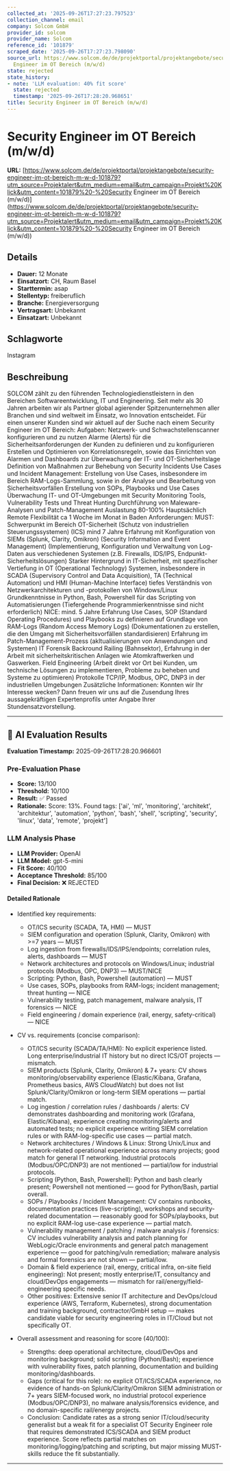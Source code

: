 ```yaml
---
collected_at: '2025-09-26T17:27:23.797523'
collection_channel: email
company: Solcom GmbH
provider_id: solcom
provider_name: Solcom
reference_id: '101879'
scraped_date: '2025-09-26T17:27:23.798090'
source_url: https://www.solcom.de/de/projektportal/projektangebote/security-engineer-im-ot-bereich-m-w-d-101879?utm_source=Projektalert&utm_medium=email&utm_campaign=Projekt%20Klick&utm_content=101879%20-%20Security
  Engineer im OT Bereich (m/w/d)
state: rejected
state_history:
- note: 'LLM evaluation: 40% fit score'
  state: rejected
  timestamp: '2025-09-26T17:28:20.968651'
title: Security Engineer im OT Bereich (m/w/d)
---
```




# Security Engineer im OT Bereich (m/w/d)
**URL:** [https://www.solcom.de/de/projektportal/projektangebote/security-engineer-im-ot-bereich-m-w-d-101879?utm_source=Projektalert&utm_medium=email&utm_campaign=Projekt%20Klick&utm_content=101879%20-%20Security Engineer im OT Bereich (m/w/d)](https://www.solcom.de/de/projektportal/projektangebote/security-engineer-im-ot-bereich-m-w-d-101879?utm_source=Projektalert&utm_medium=email&utm_campaign=Projekt%20Klick&utm_content=101879%20-%20Security Engineer im OT Bereich (m/w/d))
## Details
- **Dauer:** 12 Monate
- **Einsatzort:** CH, Raum Basel
- **Starttermin:** asap
- **Stellentyp:** freiberuflich
- **Branche:** Energieversorgung
- **Vertragsart:** Unbekannt
- **Einsatzart:** Unbekannt

## Schlagworte
Instagram

## Beschreibung
SOLCOM zählt zu den führenden Technologiedienstleistern in den Bereichen Softwareentwicklung, IT und Engineering. Seit mehr als 30 Jahren arbeiten wir als Partner global agierender Spitzenunternehmen aller Branchen und sind weltweit im Einsatz, wo Innovation entscheidet.
Für einen unserer Kunden sind wir aktuell auf der Suche nach einem Security Engineer im OT Bereich:
Aufgaben:
Netzwerk- und Schwachstellenscanner konfigurieren und zu nutzen
Alarme (Alerts) für die Sicherheitsanforderungen der Kunden zu definieren und zu konfigurieren
Erstellen und Optimieren von Korrelationsregeln, sowie das Einrichten von Alarmen und Dashboards zur Überwachung der IT- und OT-Sicherheitslage
Definition von Maßnahmen zur Behebung von Security Incidents
Use Cases und Incident Management: Erstellung von Use Cases, insbesondere im Bereich RAM-Logs-Sammlung, sowie in der Analyse und Bearbeitung von Sicherheitsvorfällen
Erstellung von SOPs, Playbooks und Use Cases
Überwachung IT- und OT-Umgebungen mit Security Monitoring Tools, Vulnerability Tests und Threat Hunting
Durchführung von Maleware-Analysen und Patch-Management
Auslastung 80-100%
Hauptsächlich Remote
Flexibilität ca 1 Woche im Monat in Baden
Anforderungen:
MUST:
Schwerpunkt im Bereich OT-Sicherheit (Schutz von industriellen Steuerungssystemen) (ICS)
mind 7 Jahre Erfahrung mit Konfiguration von SIEMs (Splunk, Clarity, Omikron) (Security Information and Event Management) (Implementierung, Konfiguration und Verwaltung von Log-Daten aus verschiedenen Systemen (z.B. Firewalls, IDS/IPS, Endpunkt-Sicherheitslösungen)
Starker Hintergrund in IT-Sicherheit, mit spezifischer Vertiefung in OT (Operational Technology) Systemen, insbesondere in SCADA (Supervisory Control and Data Acquisition), TA (Technical Automation) und HMI (Human-Machine Interface)
tiefes Verständnis von Netzwerkarchitekturen und -protokollen von Windows/Linux
Grundkenntnisse in Python, Bash, Powershell für das Scripting von Automatisierungen (Tiefergehende Programmierkenntnisse sind nicht erforderlich)
NICE:
mind. 5 Jahre Erfahrung Use Cases, SOP (Standard Operating Procedures) und Playbooks zu definieren auf Grundlage von RAM-Logs (Random Access Memory Logs) (Dokumentationen zu erstellen, die den Umgang mit Sicherheitsvorfällen standardisieren)
Erfahrung im Patch-Management-Prozess (akltualisierungen von Anwendungen und Systemen)
IT Forensik Backround
Railing (Bahnsektor), Erfahrung in der Arbeit mit sicherheitskritischen Anlagen wie Atomkraftwerken und Gaswerken.
Field Engineering (Arbeit direkt vor Ort bei Kunden, um technische Lösungen zu implementieren, Probleme zu beheben und Systeme zu optimieren)
Protokolle TCP/IP, Modbus, OPC, DNP3 in der industriellen Umgebungen
Zusätzliche Informationen:
Konnten wir Ihr Interesse wecken? Dann freuen wir uns auf die Zusendung Ihres aussagekräftigen Expertenprofils unter Angabe Ihrer Stundensatzvorstellung.

---

## 🤖 AI Evaluation Results

**Evaluation Timestamp:** 2025-09-26T17:28:20.966601

### Pre-Evaluation Phase
- **Score:** 13/100
- **Threshold:** 10/100
- **Result:** ✅ Passed
- **Rationale:** Score: 13%. Found tags: ['ai', 'ml', 'monitoring', 'architekt', 'architektur', 'automation', 'python', 'bash', 'shell', 'scripting', 'security', 'linux', 'data', 'remote', 'projekt']

### LLM Analysis Phase
- **LLM Provider:** OpenAI
- **LLM Model:** gpt-5-mini
- **Fit Score:** 40/100
- **Acceptance Threshold:** 85/100
- **Final Decision:** ❌ REJECTED

#### Detailed Rationale
- Identified key requirements:
  - OT/ICS security (SCADA, TA, HMI) — MUST
  - SIEM configuration and operation (Splunk, Clarity, Omikron) with >=7 years — MUST
  - Log ingestion from firewalls/IDS/IPS/endpoints; correlation rules, alerts, dashboards — MUST
  - Network architectures and protocols on Windows/Linux; industrial protocols (Modbus, OPC, DNP3) — MUST/NICE
  - Scripting: Python, Bash, Powershell (automation) — MUST
  - Use cases, SOPs, playbooks from RAM-logs; incident management; threat hunting — NICE
  - Vulnerability testing, patch management, malware analysis, IT forensics — NICE
  - Field engineering / domain experience (rail, energy, safety-critical) — NICE

- CV vs. requirements (concise comparison):
  - OT/ICS security (SCADA/TA/HMI): No explicit experience listed. Long enterprise/industrial IT history but no direct ICS/OT projects — mismatch.
  - SIEM products (Splunk, Clarity, Omikron) & 7+ years: CV shows monitoring/observability experience (Elastic/Kibana, Grafana, Prometheus basics, AWS CloudWatch) but does not list Splunk/Clarity/Omikron or long-term SIEM operations — partial match.
  - Log ingestion / correlation rules / dashboards / alerts: CV demonstrates dashboarding and monitoring work (Grafana, Elastic/Kibana), experience creating monitoring/alerts and automated tests; no explicit experience writing SIEM correlation rules or with RAM-log-specific use cases — partial match.
  - Network architectures / Windows & Linux: Strong Unix/Linux and network-related operational experience across many projects; good match for general IT networking. Industrial protocols (Modbus/OPC/DNP3) are not mentioned — partial/low for industrial protocols.
  - Scripting (Python, Bash, Powershell): Python and bash clearly present; Powershell not mentioned — good for Python/Bash, partial overall.
  - SOPs / Playbooks / Incident Management: CV contains runbooks, documentation practices (live-scripting), workshops and security-related documentation — reasonably good for SOPs/playbooks, but no explicit RAM-log use-case experience — partial match.
  - Vulnerability management / patching / malware analysis / forensics: CV includes vulnerability analysis and patch planning for WebLogic/Oracle environments and general patch management experience — good for patching/vuln remediation; malware analysis and formal forensics are not shown — partial/low.
  - Domain & field experience (rail, energy, critical infra, on-site field engineering): Not present; mostly enterprise/IT, consultancy and cloud/DevOps engagements — mismatch for rail/energy/field-engineering specific needs.
  - Other positives: Extensive senior IT architecture and DevOps/cloud experience (AWS, Terraform, Kubernetes), strong documentation and training background, contractor/GmbH setup — makes candidate viable for security engineering roles in IT/Cloud but not specifically OT.

- Overall assessment and reasoning for score (40/100):
  - Strengths: deep operational architecture, cloud/DevOps and monitoring background; solid scripting (Python/Bash); experience with vulnerability fixes, patch planning, documentation and building monitoring/dashboards.
  - Gaps (critical for this role): no explicit OT/ICS/SCADA experience, no evidence of hands-on Splunk/Clarity/Omikron SIEM administration or 7+ years SIEM-focused work, no industrial protocol experience (Modbus/OPC/DNP3), no malware analysis/forensics evidence, and no domain-specific rail/energy projects.
  - Conclusion: Candidate rates as a strong senior IT/cloud/security generalist but a weak fit for a specialist OT Security Engineer role that requires demonstrated ICS/SCADA and SIEM product experience. Score reflects partial matches on monitoring/logging/patching and scripting, but major missing MUST-skills reduce the fit substantially.

---
